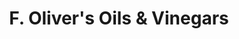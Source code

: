 ---
title: "F. Oliver's Oils & Vinegars"
url: /rochester/f-olivers-oils-and-vinegars/
shop: convenience
---